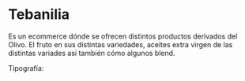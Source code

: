 # Tebanilia
Es un ecommerce dónde se ofrecen distintos productos derivados del Olivo. El fruto en sus distintas variedades, aceites extra virgen de las distintas variades así también cómo algunos blend.

Tipografía: 

